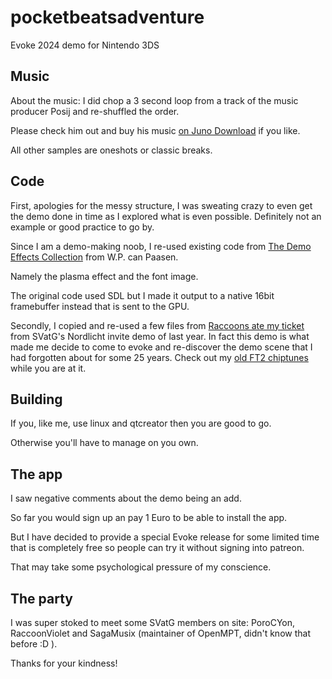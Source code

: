 # pocketbeatsadventure
Evoke 2024 demo for Nintendo 3DS

## Music
About the music: I did chop a 3 second loop from a track of the music producer Posij and re-shuffled the order.

Please check him out and buy his music [on Juno Download](https://www.junodownload.com/search/?facet%5Bmirror_artist_facetm%5D%5B%5D=posij) if you like.

All other samples are oneshots or classic breaks.

## Code

First, apologies for the messy structure, I was sweating crazy to even get the demo done in time as I explored what is even possible. Definitely not an example or good practice to go by. 

Since I am a demo-making noob, I re-used existing code from [The Demo Effects Collection](https://demo-effects.sourceforge.net/) from W.P. can Paasen.

Namely the plasma effect and the font image.

The original code used SDL but I made it output to a native 16bit framebuffer instead that is sent to the GPU.

Secondly, I copied and re-used a few files from [Raccoons ate my ticket](https://github.com/SVatG/RaccoonsAteMyTicket) from SVatG's Nordlicht invite demo of last year. In fact this demo is what made me decide to come to evoke and re-discover the demo scene that I had forgotten about for some 25 years. Check out my [old FT2 chiptunes](https://www.youtube.com/watch?v=vPHiHTr8zWc&t=994s) while you are at it.

## Building

If you, like me, use linux and qtcreator then you are good to go.

Otherwise you'll have to manage on you own.


## The app

I saw negative comments about the demo being an add. 

So far you would sign up an pay 1 Euro to be able to install the app.

But I have decided to provide a special Evoke release for some limited time that is completely free so people can try it without signing into patreon.

That may take some psychological pressure of my conscience.


## The party

I was super stoked to meet some SVatG members on site: PoroCYon, RaccoonViolet and SagaMusix (maintainer of OpenMPT, didn't know that before :D ).

Thanks for your kindness!
